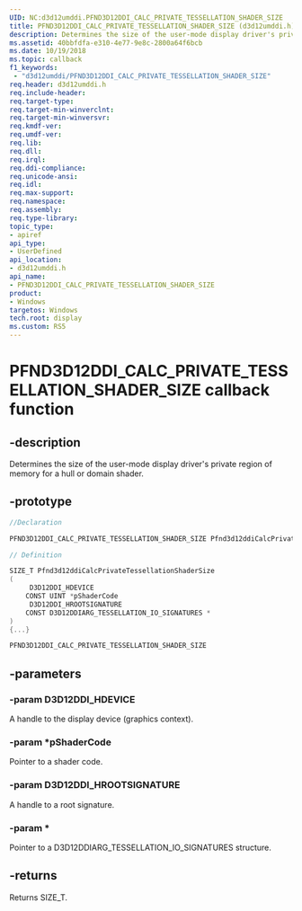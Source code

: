 ```yaml
---
UID: NC:d3d12umddi.PFND3D12DDI_CALC_PRIVATE_TESSELLATION_SHADER_SIZE
title: PFND3D12DDI_CALC_PRIVATE_TESSELLATION_SHADER_SIZE (d3d12umddi.h)
description: Determines the size of the user-mode display driver's private region of memory for a hull or domain shader.
ms.assetid: 40bbfdfa-e310-4e77-9e8c-2800a64f6bcb
ms.date: 10/19/2018
ms.topic: callback
f1_keywords:
 - "d3d12umddi/PFND3D12DDI_CALC_PRIVATE_TESSELLATION_SHADER_SIZE"
req.header: d3d12umddi.h
req.include-header:
req.target-type:
req.target-min-winverclnt:
req.target-min-winversvr:
req.kmdf-ver:
req.umdf-ver:
req.lib:
req.dll:
req.irql: 
req.ddi-compliance:
req.unicode-ansi:
req.idl:
req.max-support:
req.namespace:
req.assembly:
req.type-library: 
topic_type: 
- apiref
api_type: 
- UserDefined
api_location: 
- d3d12umddi.h
api_name: 
- PFND3D12DDI_CALC_PRIVATE_TESSELLATION_SHADER_SIZE
product: 
- Windows
targetos: Windows
tech.root: display
ms.custom: RS5
---
```


# PFND3D12DDI_CALC_PRIVATE_TESSELLATION_SHADER_SIZE callback function

## -description

Determines the size of the user-mode display driver's private region of memory for a hull or domain shader.

## -prototype

```cpp
//Declaration

PFND3D12DDI_CALC_PRIVATE_TESSELLATION_SHADER_SIZE Pfnd3d12ddiCalcPrivateTessellationShaderSize; 

// Definition

SIZE_T Pfnd3d12ddiCalcPrivateTessellationShaderSize 
(
	 D3D12DDI_HDEVICE
	CONST UINT *pShaderCode
	 D3D12DDI_HROOTSIGNATURE
	CONST D3D12DDIARG_TESSELLATION_IO_SIGNATURES *
)
{...}

PFND3D12DDI_CALC_PRIVATE_TESSELLATION_SHADER_SIZE 


```

## -parameters

### -param D3D12DDI_HDEVICE

A handle to the display device (graphics context).

### -param *pShaderCode

Pointer to a shader code.

### -param D3D12DDI_HROOTSIGNATURE

A handle to a root signature.

### -param *

Pointer to a D3D12DDIARG_TESSELLATION_IO_SIGNATURES structure.



## -returns

Returns SIZE_T.
